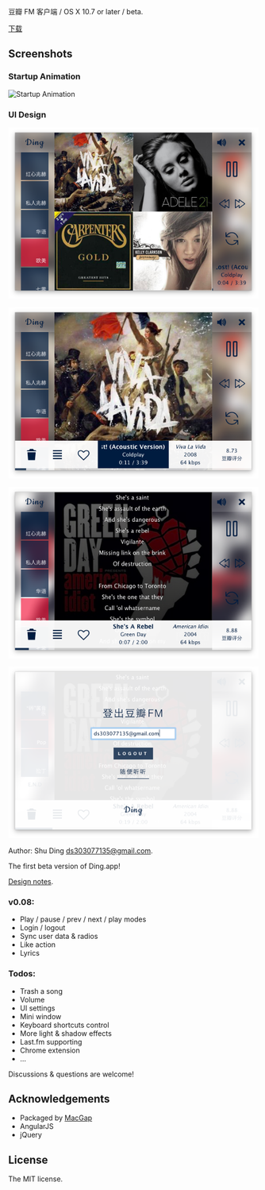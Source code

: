 豆瓣 FM 客户端 / OS X 10.7 or later / beta.

[下载](https://github.com/quietshu/ding/releases)

## Screenshots

### Startup Animation

![Startup Animation](images/ding_startup.gif)

### UI Design

![1](images/1.png)

![2](images/2.png)

![3](images/3.png)

![4](images/4.png)

Author: Shu Ding <ds303077135@gmail.com>.

The first beta version of Ding.app!

[Design notes](http://shud.in/blog/articles/ding-the-app/).

### v0.08:

- Play / pause / prev / next / play modes
- Login / logout
- Sync user data & radios
- Like action
- Lyrics

### Todos:

- Trash a song
- Volume
- UI settings
- Mini window
- Keyboard shortcuts control
- More light & shadow effects
- Last.fm supporting
- Chrome extension
- ...

Discussions & questions are welcome!

## Acknowledgements

- Packaged by [MacGap](https://github.com/MacGapProject/MacGap1)
- AngularJS
- jQuery

## License

The MIT license.

